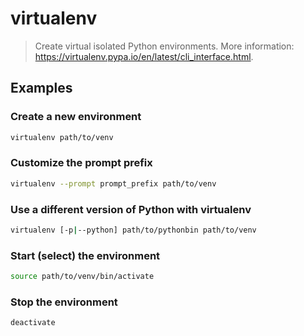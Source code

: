 # virtualenv

> Create virtual isolated Python environments. More information: <https://virtualenv.pypa.io/en/latest/cli_interface.html>.

## Examples

### Create a new environment

```bash
virtualenv path/to/venv
```

### Customize the prompt prefix

```bash
virtualenv --prompt prompt_prefix path/to/venv
```

### Use a different version of Python with virtualenv

```bash
virtualenv [-p|--python] path/to/pythonbin path/to/venv
```

### Start (select) the environment

```bash
source path/to/venv/bin/activate
```

### Stop the environment

```bash
deactivate
```
